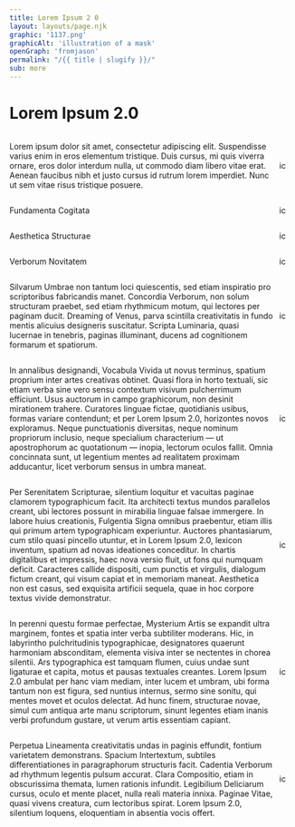 ```yaml
---
title: Lorem Ipsum 2 0
layout: layouts/page.njk
graphic: '1137.png'
graphicAlt: 'illustration of a mask'
openGraph: 'fromjason'
permalink: "/{{ title | slugify }}/"
sub: more
---
```


# Lorem Ipsum 2.0

<!-- CSS for the elements -->
<style>
.ipsum-div {
    justify-content: space-between;
    align-items: center;
    display: flex;
}
.lorem-para {
    flex: 1;
}
.copy-btn {
    cursor: pointer;
    padding: 10px;
    text-decoration: none;
		max-width: 100%;
    display: inline-block;
}
.copy-icon {
		max-width: 100%;
    vertical-align: middle;
    display: inline-block;
    cursor: pointer;
    width: 17px;
}

</style>

<!-- Mark up. Each p has a unique id and each a has respective data-target -->
<div class="ipsum-div">
  <p id="lorem-1" class="lorem-para">
    Lorem ipsum dolor sit amet, consectetur adipiscing elit. Suspendisse varius
    enim in eros elementum tristique. Duis cursus, mi quis viverra ornare, eros
    dolor interdum nulla, ut commodo diam libero vitae erat. Aenean faucibus
    nibh et justo cursus id rutrum lorem imperdiet. Nunc ut sem vitae risus
    tristique posuere.
  </p>
  <a
    role="button"
    data-target="lorem-1"
    class="copy-btn"
    ><img
      src="/img/copytext.svg"
      loading="lazy"
      width="20px"
      alt="icon for copying text"
      class="copy-icon"
  /></a>
</div>
<div class="ipsum-div">
  <p id="lorem-2" class="lorem-para">
   Fundamenta Cogitata
  </p>
  <a
    role="button"
    data-target="lorem-2"
    class="copy-btn"
    ><img
      src="/img/copytext.svg"
      loading="lazy"
      width="20px"
      alt="icon for copying text"
      class="copy-icon"
  /></a>
</div>
<div class="ipsum-div">
  <p id="lorem-3" class="lorem-para">
   Aesthetica Structurae
  </p>
  <a
    role="button"
    data-target="lorem-3"
    class="copy-btn"
    ><img
      src="/img/copytext.svg"
      loading="lazy"
      width="20px"
      alt="icon for copying text"
      class="copy-icon"
  /></a>
</div>
<div class="ipsum-div">
  <p id="lorem-4" class="lorem-para">
   Verborum Novitatem
  </p>
  <a
    role="button"
    data-target="lorem-4"
    class="copy-btn"
    ><img
      src="/img/copytext.svg"
      loading="lazy"
      width="20px"
      alt="icon for copying text"
      class="copy-icon"
  /></a>
</div>
<div class="ipsum-div">
  <p id="lorem-5" class="lorem-para">
Silvarum Umbrae non tantum loci quiescentis, sed etiam inspiratio pro scriptoribus fabricandis manet. Concordia Verborum, non solum structuram praebet, sed etiam rhythmicum motum, qui lectores per paginam ducit. Dreaming of Venus, parva scintilla creativitatis in fundo mentis alicuius designeris suscitatur. Scripta Luminaria, quasi lucernae in tenebris, paginas illuminant, ducens ad cognitionem formarum et spatiorum.
  </p>
  <a
    role="button"
    data-target="lorem-5"
    class="copy-btn"
    ><img
      src="/img/copytext.svg"
      loading="lazy"
      width="20px"
      alt="icon for copying text"
      class="copy-icon"
  /></a>
</div>
<div class="ipsum-div">
  <p id="lorem-6" class="lorem-para">
In annalibus designandi, Vocabula Vivida ut novus terminus, spatium proprium inter artes creativas obtinet. Quasi flora in horto textuali, sic etiam verba sine vero sensu contextum visivum pulcherrimum efficiunt. Usus auctorum in campo graphicorum, non desinit mirationem trahere. Curatores linguae fictae, quotidianis usibus, formas variare contendunt; et per Lorem Ipsum 2.0, horizontes novos exploramus. Neque punctuationis diversitas, neque nominum propriorum inclusio, neque specialium characterium — ut apostrophorum ac quotationum — inopia, lectorum oculos fallit. Omnia concinnata sunt, ut legentium mentes ad realitatem proximam adducantur, licet verborum sensus in umbra maneat.   
  </p>
  <a
    role="button"
    data-target="lorem-6"
    class="copy-btn"
    ><img
      src="/img/copytext.svg"
      loading="lazy"
      width="20px"
      alt="icon for copying text"
      class="copy-icon"
  /></a>
</div>
<div class="ipsum-div">
  <p id="lorem-7" class="lorem-para">
Per Serenitatem Scripturae, silentium loquitur et vacuitas paginae clamorem typographicum facit. Ita architecti textus mundos parallelos creant, ubi lectores possunt in mirabilia linguae falsae immergere. In labore huius creationis, Fulgentia Signa omnibus praebentur, etiam illis qui primum artem typographicam experiuntur. Auctores phantasiarum, cum stilo quasi pincello utuntur, et in Lorem Ipsum 2.0, lexicon inventum, spatium ad novas ideationes conceditur. In chartis digitalibus et impressis, haec nova versio fluit, ut fons qui numquam deficit. Caracteres callide dispositi, cum punctis et virgulis, dialogum fictum creant, qui visum capiat et in memoriam maneat. Aesthetica non est casus, sed exquisita artificii sequela, quae in hoc corpore textus vivide demonstratur.   
  </p>
  <a
    role="button"
    data-target="lorem-7"
    class="copy-btn"
    ><img
      src="/img/copytext.svg"
      loading="lazy"
      width="20px"
      alt="icon for copying text"
      class="copy-icon"
  /></a>
</div>
<div class="ipsum-div">
  <p id="lorem-8" class="lorem-para">
 In perenni questu formae perfectae, Mysterium Artis se expandit ultra marginem, fontes et spatia inter verba subtiliter moderans. Hic, in labyrintho pulchritudinis typographicae, designatores quaerunt harmoniam absconditam, elementa visiva inter se nectentes in chorea silentii. Ars typographica est tamquam flumen, cuius undae sunt ligaturae et capita, motus et pausas textuales creantes. Lorem Ipsum 2.0 ambulat per hanc viam mediam, inter lucem et umbram, ubi forma tantum non est figura, sed nuntius internus, sermo sine sonitu, qui mentes movet et oculos delectat. Ad hunc finem, structurae novae, simul cum antiqua arte manu scriptorum, sinunt legentes etiam inanis verbi profundum gustare, ut verum artis essentiam capiant.  
  </p>
  <a
    role="button"
    data-target="lorem-8"
    class="copy-btn"
    ><img
      src="/img/copytext.svg"
      loading="lazy"
      width="20px"
      alt="icon for copying text"
      class="copy-icon"
  /></a>
</div>
<div class="ipsum-div">
  <p id="lorem-9" class="lorem-para">
 Perpetua Lineamenta creativitatis undas in paginis effundit, fontium varietatem demonstrans. Spacium Intertextum, subtiles differentiationes in paragraphorum structuris facit. Cadentia Verborum ad rhythmum legentis pulsum accurat. Clara Compositio, etiam in obscurissima themata, lumen rationis infundit. Legibilium Deliciarum cursus, oculo et mente placet, nulla reali materia innixa. Paginae Vitae, quasi vivens creatura, cum lectoribus spirat. Lorem Ipsum 2.0, silentium loquens, eloquentiam in absentia vocis offert.  
  </p>
  <a
    role="button"
    data-target="lorem-9"
    class="copy-btn"
    ><img
      src="/img/copytext.svg"
      loading="lazy"
      width="20px"
      alt="icon for copying text"
      class="copy-icon"
  /></a>
</div>
<!-- Javascript --><script>
// This script sets up the copy functionality for each button

// Function to copy text to clipboard
function copyTextToClipboard(text) {
  navigator.clipboard.writeText(text).then(function() {
    alert('Text successfully copied to clipboard');
  }).catch(function(err) {
    alert('Error in copying text: ' + err);
  });
}

// Event listener for all copy buttons
document.querySelectorAll('.copy-btn').forEach(function(button) {
  button.addEventListener('click', function(event) {
    // Get the ID of the target element from the data-target attribute
    var targetId = event.target.getAttribute('data-target');
    var text = document.getElementById(targetId).innerText;
    copyTextToClipboard(text);
  });
});
</script>